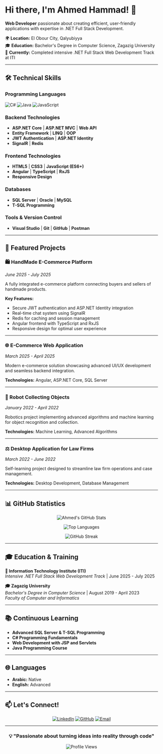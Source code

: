 # Hi there, I'm Ahmed Hammad! 👋

**Web Developer** passionate about creating efficient, user-friendly applications with expertise in .NET Full Stack Development.

🌍 **Location:** El Obour City, Qalyubiyya  
🎓 **Education:** Bachelor's Degree in Computer Science, Zagazig University  
💼 **Currently:** Completed intensive .NET Full Stack Web Development Track at ITI

---

## 🛠️ Technical Skills

### **Programming Languages**
![C#](https://img.shields.io/badge/C%23-239120?style=for-the-badge&logo=c-sharp&logoColor=white)
![Java](https://img.shields.io/badge/Java-ED8B00?style=for-the-badge&logo=openjdk&logoColor=white)
![JavaScript](https://img.shields.io/badge/JavaScript-F7DF1E?style=for-the-badge&logo=javascript&logoColor=black)

### **Backend Technologies**
- **ASP.NET Core** | **ASP.NET MVC** | **Web API**
- **Entity Framework** | **LINQ** | **OOP**
- **JWT Authentication** | **ASP.NET Identity**
- **SignalR** | **Redis**

### **Frontend Technologies**
- **HTML5** | **CSS3** | **JavaScript (ES6+)**
- **Angular** | **TypeScript** | **RxJS**
- **Responsive Design**

### **Databases**
- **SQL Server** | **Oracle** | **MySQL**
- **T-SQL Programming**

### **Tools & Version Control**
- **Visual Studio** | **Git** | **GitHub** | **Postman**

---

## 🚀 Featured Projects

### **🛍️ HandMade E-Commerce Platform**
*June 2025 - July 2025*

A fully integrated e-commerce platform connecting buyers and sellers of handmade products.

**Key Features:**
- Secure JWT authentication and ASP.NET Identity integration
- Real-time chat system using SignalR
- Redis for caching and session management
- Angular frontend with TypeScript and RxJS
- Responsive design for optimal user experience

---

### **🌐 E-Commerce Web Application**
*March 2025 - April 2025*

Modern e-commerce solution showcasing advanced UI/UX development and seamless backend integration.

**Technologies:** Angular, ASP.NET Core, SQL Server

---

### **🤖 Robot Collecting Objects**
*January 2022 - April 2022*

Robotics project implementing advanced algorithms and machine learning for object recognition and collection.

**Technologies:** Machine Learning, Advanced Algorithms

---

### **⚖️ Desktop Application for Law Firms**
*March 2022 - June 2022*

Self-learning project designed to streamline law firm operations and case management.

**Technologies:** Desktop Development, Database Management

---

## 📊 GitHub Statistics

<div align="center">
  
![Ahmed's GitHub Stats](https://github-readme-stats.vercel.app/api?username=Hammad4544&show_icons=true&theme=radical&hide_border=true&count_private=true)

![Top Languages](https://github-readme-stats.vercel.app/api/top-langs/?username=Hammad4544&layout=compact&theme=radical&hide_border=true)

![GitHub Streak](https://github-readme-streak-stats.herokuapp.com/?user=Hammad4544&theme=radical&hide_border=true)

</div>

---

## 🎓 Education & Training

**🎯 Information Technology Institute (ITI)**  
*Intensive .NET Full Stack Web Development Track* | June 2025 - July 2025

**🎓 Zagazig University**  
*Bachelor's Degree in Computer Science* | August 2019 - April 2023  
*Faculty of Computer and Informatics*

---

## 📚 Continuous Learning

- **Advanced SQL Server & T-SQL Programming**
- **C# Programming Fundamentals** 
- **Web Development with JSP and Servlets**
- **Java Programming Course**

---

## 🌐 Languages

- **Arabic:** Native
- **English:** Advanced

---

## 📫 Let's Connect!

<div align="center">

[![LinkedIn](https://img.shields.io/badge/LinkedIn-0077B5?style=for-the-badge&logo=linkedin&logoColor=white)](https://www.linkedin.com/in/ahmed-hammad-8aaa1a340/)
[![GitHub](https://img.shields.io/badge/GitHub-100000?style=for-the-badge&logo=github&logoColor=white)](https://github.com/Hammad4544)
[![Email](https://img.shields.io/badge/Email-D14836?style=for-the-badge&logo=gmail&logoColor=white)](mailto:ah407397@gmail.com)

</div>

---

<div align="center">
  
### 💡 "Passionate about turning ideas into reality through code"

![Profile Views](https://komarev.com/ghpvc/?username=Hammad4544&color=brightgreen&style=flat-square)

</div>
